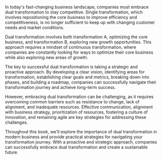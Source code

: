 
In today's fast-changing business landscape, companies must embrace dual transformation to stay competitive. Single transformation, which involves repositioning the core business to improve efficiency and competitiveness, is no longer sufficient to keep up with changing customer needs and market conditions.

Dual transformation involves both transformation A, optimizing the core business, and transformation B, exploring new growth opportunities. This approach requires a mindset of continuous transformation, where companies are constantly looking for ways to optimize their core business while also exploring new areas of growth.

The key to successful dual transformation is taking a strategic and proactive approach. By developing a clear vision, identifying areas for transformation, establishing clear goals and metrics, breaking down into phases, and building a roadmap, companies can successfully navigate their transformation journey and achieve long-term success.

However, embracing dual transformation can be challenging, as it requires overcoming common barriers such as resistance to change, lack of alignment, and inadequate resources. Effective communication, alignment with business strategy, prioritization of resources, fostering a culture of innovation, and remaining agile are key strategies for addressing these challenges.

Throughout this book, we'll explore the importance of dual transformation in modern business and provide practical strategies for navigating your transformation journey. With a proactive and strategic approach, companies can successfully embrace dual transformation and create a sustainable future.
